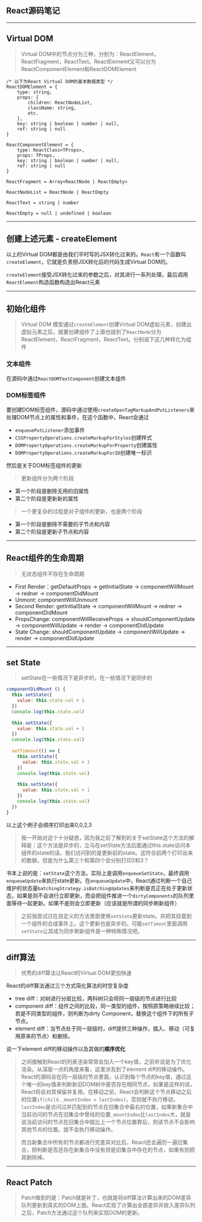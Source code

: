 ## React源码笔记

---

## Virtual DOM

> Virtual DOM中的节点分为三种，分别为：ReactElement，ReactFragment，ReactText。ReactElememt又可以分为ReactComponentElement和ReactDOMElement

```
/* 以下为React Virtual DOM的基本数据类型 */
ReactDOMElement = {
	type: string,
	props: {
		children: ReactNodeList,
		className: string,
		etc.
	},
	key: string | boolean | number | null,
	ref: string | null
}

ReactComponentElement = {
	type: ReactClass<TProps>,
	props: TProps,
	key: string | boolean | number | null,
	ref: string | null
}

ReactFragment = Array<ReactNode | ReactEmpty>

ReactNodeList = ReactNode | ReactEmpty

ReactText = string | number

ReactEmpty = null | undefined | boolean
```

---

## 创建上述元素 - createElement

以上的Virtual DOM都是由我们平时写的JSX转化过来的。`React`有一个函数叫`createElement`，它就是负责把JSX转化后的代码生成Virtual DOM的。

`createElement`接受JSX转化过来的参数之后，对其进行一系列处理，最后调用`ReactElement`构造函数构造出React元素

---

## 初始化组件

> Virtual DOM 模型通过`createElement`创建Virtual DOM虚拟元素，创建出虚拟元素之后，就要创建组件了上面也提到了`ReactNode`分为ReactElement，ReactFragment，ReactText。分别说下这几种转化为组件


### 文本组件

在源码中通过`ReactDOMTextComponent`创建文本组件


### DOM标签组件

要创建DOM标签组件，源码中通过使用`createOpenTagMarkupAndPutListeners`来处理DOM节点上的属性和事件，在这个函数中，React会通过

- `enqueuePutListener`添加事件
- `CSSPropertyOperations.createMarkupForStyles`创建样式
- `DOMPropertyOperations.createMarkupForProperty`创建属性
- `DOMPropertyOperations.createMarkupForID`创建唯一标识

然后是关于DOM标签组件的更新

> 更新组件分为两个阶段

- 第一个阶段是删除无用的旧属性
- 第二个阶段是更新新的属性

> 一个更复杂的过程是对子组件的更新，也是两个阶段

- 第一个阶段是删除不需要的子节点和内容
- 第二个阶段是更新子节点和内容


---

## React组件的生命周期

> 无状态组件不存在生命周期

- First Render：getDefaultProps -> getInitialState -> componentWillMount -> redner -> componentDidMount
- Unmont: componentWillUnmount
- Second Render: getInitialState -> componentWillMount -> redner -> componentDidMount
- PropsChange: componentWillReceiveProps -> shouldComponentUpdate -> componentWillUpdate -> render -> componentDidUpdate
- State Change: shouldComponentUpdate -> componentWillUpdate -> render -> componentDidUpdate

---

## set State 

> setState在一些情况下是异步的，在一些情况下是同步的

```js
componentDidMount () {
  this.setState({
    value: this.state.val + 1
  })
  console.log(this.state.val)
  
  this.setState({
    value: this.state.val + 1
  })
  console.log(this.state.val)
  
  setTimeout(() => {
    this.setState({
      value: this.state.val + 1
    })
    console.log(this.state.val)
    
    this.setState({
      value: this.state.val + 1
    })
    console.log(this.state.val)
  })
}
```

以上这个例子会顺序打印出来0,0,2,3

> 我一开始对这个十分疑惑，因为我之前了解到的关于setState这个方法的解释是：这个方法是异步的，立马在setState方法后面通过this.state访问本组件的state的话，我们访问到的是更新前的state。这符合前两个打印出来的数据，但是为什么第三个和第四个会分别打印2和3？

书本上说的是：`setState`这个方法，实际上是调用`enqueueSetState`，最终调用`enqueueUpdate`来执行state更新。在`enqueueUpdate`中，React通过判断一个自己维护的状态量`batchingStrategy.isBatchingUpdates`来判断是否正在处于更新状态，如果是则不会进行立即更新，而会把组件推进一个`dirtyComponents`的队列里面等待一起更新。如果不是则会立即更新（应该就是所谓的同步刷新组件）

> 之前我尝试过在自定义的方法里面使用`setState`更新state。并把其挂载到一个组件的合成事件上，这个更新也是异步的。可能`setTimout`里面调用`setState`让其成为同步刷新组件是一种特殊情况吧。

---

## diff算法

> 优秀的diff算法让React的Virtual DOM更加快速

React的diff算法通过三个方式简化算法的时空复杂度

- tree diff：对树进行分层比较，两科树只会将同一层级的节点进行比较
- component diff：组件之间的比较，同一类型的组件，按照原策略继续比较；若是不同类型的组件，则判断为dirty Component，替换这个组件下的所有子节点。
- element diff：当节点处于同一层级时，diff提供三种操作，插入、移动（可复用原来的节点）和删除。



说一下element diff的移动操作以及其做的**顺序优化**

> 之间接触到React的列表渲染常常会加入一个key值，之前听说是为了优化渲染。从深层一点的角度来看，这里涉及到了element diff的移动操作。React的源码会在同一层级的节点里面，认识到每个节点的key值，通过这个唯一的key值来判断新旧DOM树中是否存在相同节点，如果是这样的话，React将会对其保留并复用。在移动之前，React会判断这个节点移动之后的位置`if(child._mountIndex < lastIndex)`，否则就不执行移动，`lastIndex`是访问过并匹配到的节点在旧集合中最右的位置，如果新集合中当前访问的节点在旧集合中曾经的位置`_mountIndex`比`lastIndex`大，就是说当前访问的节点在旧集合中就比上一个节点位置靠后，则该节点不会影响其他节点的位置。就不会执行移动操作。
>
> 而当新集合中所有的节点都进行完差异对比后，React还会遍历一遍旧集合，把判断是否还存在新集合中没有但是旧集合中存在的节点，如果有则把其删除掉。

---

## React Patch

> Patch做到的是：Patch就是补丁，也就是将diff算法计算出来的DOM差异队列更新到真实的DOM上面。React实现了计算出全部差异并放入差异队列之后，Patch方法通过这个队列来实现DOM的更新。

